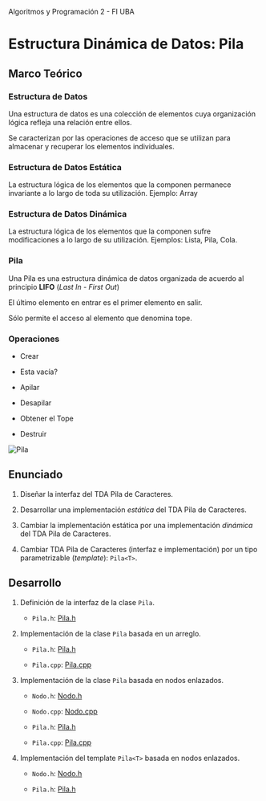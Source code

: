 Algoritmos y Programación 2 - FI UBA

# Estructura Dinámica de Datos: Pila

## Marco Teórico

### Estructura de Datos

Una estructura de datos es una colección de elementos cuya organización 
lógica refleja una relación entre ellos.
    
Se caracterizan por las operaciones de acceso que se utilizan para almacenar
y recuperar los elementos individuales.

### Estructura de Datos Estática

La estructura lógica de los elementos que la componen permanece invariante 
a lo largo de toda su utilización. Ejemplo: Array

### Estructura de Datos Dinámica

La estructura lógica de los elementos que la componen sufre modificaciones
a lo largo de su utilización. Ejemplos: Lista, Pila, Cola.

### Pila    
    
Una Pila es una estructura dinámica de datos organizada de acuerdo al principio 
**LIFO** (*Last In - First Out*)

El último elemento en entrar es el primer elemento en salir.

Sólo permite el acceso al elemento que denomina tope.

### Operaciones

* Crear

* Esta vacía?

* Apilar

* Desapilar

* Obtener el Tope

* Destruir

![Pila][pila]

## Enunciado
 
1. Diseñar la interfaz del TDA Pila de Caracteres.

2. Desarrollar una implementación *estática* del TDA Pila de Caracteres. 

3. Cambiar la implementación estática por una implementación *dinámica* del TDA 
Pila de Caracteres.    
 
4. Cambiar TDA Pila de Caracteres (interfaz e implementación) por un tipo
parametrizable (*template*): `Pila<T>`.
 
## Desarrollo

1. Definición de la interfaz de la clase `Pila`.

    * `Pila.h`: [Pila.h](../punto-01/src/Pila.h)

2. Implementación de la clase `Pila` basada en un arreglo.

    * `Pila.h`: [Pila.h](../punto-02/src/Pila.h)

    * `Pila.cpp`: [Pila.cpp](../punto-02/src/Pila.cpp)

3. Implementación de la clase `Pila` basada en nodos enlazados.

    * `Nodo.h`: [Nodo.h](../punto-03/src/Nodo.h)

    * `Nodo.cpp`: [Nodo.cpp](../punto-03/src/Nodo.cpp)

    * `Pila.h`: [Pila.h](../punto-03/src/Pila.h)

    * `Pila.cpp`: [Pila.cpp](../punto-03/src/Pila.cpp)

4. Implementación del template `Pila<T>` basada en nodos enlazados.

    * `Nodo.h`: [Nodo.h](../punto-04/src/Nodo.h)

    * `Pila.h`: [Pila.h](../punto-04/src/Pila.h)

[pila]: http://upload.wikimedia.org/wikipedia/commons/thumb/d/d1/Pila.svg/391px-Pila.svg.png "Pila"

    
